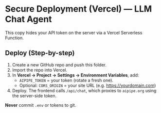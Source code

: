 # Secure Deployment (Vercel) — LLM Chat Agent

This copy hides your API token on the server via a Vercel Serverless Function.

## Deploy (Step-by-step)

1) Create a new GitHub repo and push this folder.
2) Import the repo into Vercel.
3) In **Vercel → Project → Settings → Environment Variables**, add:
   - `AIPIPE_TOKEN` = your token (rotate a fresh one).
   - Optional: `CORS_ORIGIN` = your site URL (e.g. https://yourdomain.com)
4) Deploy. The frontend calls `/api/chat`, which proxies to `aipipe.org` using the server-side token.

**Never** commit `.env` or tokens to git.
